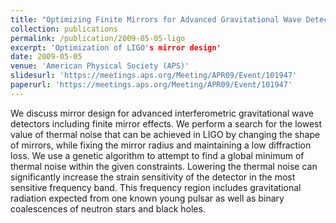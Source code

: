 ```yaml
---
title: "Optimizing Finite Mirrors for Advanced Gravitational Wave Detectors"
collection: publications
permalink: /publication/2009-05-05-ligo
excerpt: 'Optimization of LIGO's mirror design'
date: 2009-05-05
venue: 'American Physical Society (APS)'
slidesurl: 'https://meetings.aps.org/Meeting/APR09/Event/101947'
paperurl: 'https://meetings.aps.org/Meeting/APR09/Event/101947'
---
```


We discuss mirror design for advanced interferometric gravitational wave detectors including finite mirror effects. We perform a search for the lowest value of thermal noise that can be achieved in LIGO by changing the shape of mirrors, while fixing the mirror radius and maintaining a low diffraction loss. We use a genetic algorithm to attempt to find a global minimum of thermal noise within the given constraints. Lowering the thermal noise can significantly increase the strain sensitivity of the detector in the most sensitive frequency band. This frequency region includes gravitational radiation expected from one known young pulsar as well as binary coalescences of neutron stars and black holes.